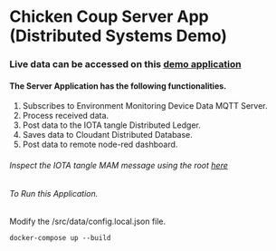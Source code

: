 # Chicken Coup Server App (Distributed Systems Demo)

### Live data can be accessed on this [demo application](https://mis6060project.eu-gb.mybluemix.net/ui)

#### The Server Application has the following functionalities.
1. Subscribes to Environment Monitoring Device Data MQTT Server.
2. Process received data.
3. Post data to the IOTA tangle Distributed Ledger.
4. Saves data to Cloudant Distributed Database.
5. Post data to remote node-red dashboard.

###### Inspect the IOTA tangle MAM message using the root [here](https://mam-explorer.firebaseapp.com/)

###### To Run this Application. 

Modify the /src/data/config.local.json file.

```
docker-compose up --build
```